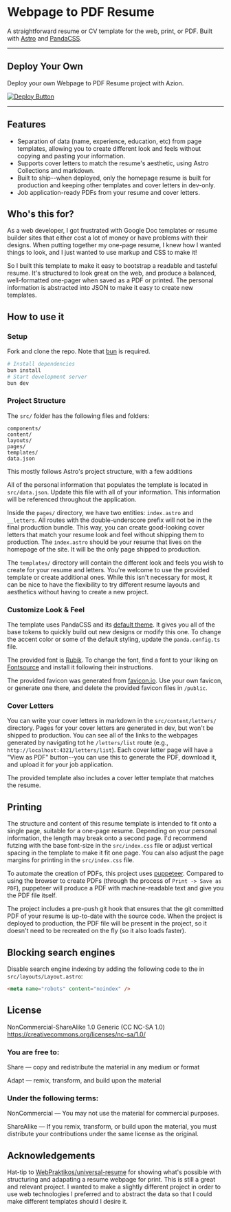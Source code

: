 # Webpage to PDF Resume

A straightforward resume or CV template for the web, print, or PDF. Built with [Astro](https://astro.build) and [PandaCSS](https://panda-css.com).

---

## Deploy Your Own

Deploy your own Webpage to PDF Resume project with Azion.

[![Deploy Button](/static/button.png)](https://console.azion.com/create/azion-community/webpage-to-pdf-resume "Deploy with Azion")

---

## Features

- Separation of data (name, experience, education, etc) from page templates, allowing you to create different look and feels without copying and pasting your information.
- Supports cover letters to match the resume's aesthetic, using Astro Collections and markdown.
- Built to ship--when deployed, only the homepage resume is built for production and keeping other templates and cover letters in dev-only.
- Job application-ready PDFs from your resume and cover letters.

## Who's this for?

As a web developer, I got frustrated with Google Doc templates or resume builder sites that either cost a lot of money or have problems with their designs. When putting together my one-page resume, I knew how I wanted things to look, and I just wanted to use markup and CSS to make it!

So I built this template to make it easy to bootstrap a readable and tasteful resume. It's structured to look great on the web, and produce a balanced, well-formatted one-pager when saved as a PDF or printed. The personal information is abstracted into JSON to make it easy to create new templates.

## How to use it

### Setup

Fork and clone the repo. Note that [bun](https://bun.sh) is required.

```sh
# Install dependencies
bun install
# Start development server
bun dev
```

### Project Structure

The `src/` folder has the following files and folders:

```tree
components/
content/
layouts/
pages/
templates/
data.json
```

This mostly follows Astro's project structure, with a few additions

All of the personal information that populates the template is located in `src/data.json`. Update this file with all of your information. This information will be referenced throughout the application.

Inside the `pages/` directory, we have two entities: `index.astro` and `__letters`. All routes with the double-underscore prefix will not be in the final production bundle. This way, you can create good-looking cover letters that match your resume look and feel without shipping them to production. The `index.astro` should be your resume that lives on the homepage of the site. It will be the only page shipped to production.

The `templates/` directory will contain the different look and feels you wish to create for your resume and letters. You're welcome to use the provided template or create additional ones. While this isn't necessary for most, it can be nice to have the flexibility to try different resume layouts and aesthetics without having to create a new project.

### Customize Look & Feel

The template uses PandaCSS and its [default theme](https://panda-css.com/docs/customization/theme). It gives you all of the base tokens to quickly build out new designs or modify this one. To change the accent color or some of the default styling, update the `panda.config.ts` file.

The provided font is [Rubik](https://fontsource.org/fonts/rubik). To change the font, find a font to your liking on [Fontsource](https://fontsource.org) and install it following their instructions.

The provided favicon was generated from [favicon.io](https://favicon.io). Use your own favicon, or generate one there, and delete the provided favicon files in `/public`.

### Cover Letters

You can write your cover letters in markdown in the `src/content/letters/` directory. Pages for your cover letters are generated in dev, but won't be shipped to production. You can see all of the links to the webpages generated by navigating tot he `/letters/list` route (e.g., `http://localhost:4321/letters/list`). Each cover letter page will have a "View as PDF" button--you can use this to generate the PDF, download it, and upload it for your job application.

The provided template also includes a cover letter template that matches the resume.

## Printing

The structure and content of this resume template is intended to fit onto a single page, suitable for a one-page resume. Depending on your personal information, the length may break onto a second page. I'd recommend futzing with the base font-size in the `src/index.css` file or adjust vertical spacing in the template to make it fit one page. You can also adjust the page margins for printing in the `src/index.css` file.

To automate the creation of PDFs, this project uses [puppeteer](https://pptr.dev/guides/pdf-generation). Compared to using the browser to create PDFs (through the process of `Print -> Save as PDF`), puppeteer will produce a PDF with machine-readable text and give you the PDF file itself.

The project includes a pre-push git hook that ensures that the git committed PDF of your resume is up-to-date with the source code. When the project is deployed to production, the PDF file will be present in the project, so it doesn't need to be recreated on the fly (so it also loads faster).

## Blocking search engines

Disable search engine indexing by adding the following code to the <head> in `src/layouts/Layout.astro`:

```html
<meta name="robots" content="noindex" />
```

## License

NonCommercial-ShareAlike 1.0 Generic (CC NC-SA 1.0)
https://creativecommons.org/licenses/nc-sa/1.0/

### You are free to:

Share — copy and redistribute the material in any medium or format

Adapt — remix, transform, and build upon the material

### Under the following terms:

NonCommercial — You may not use the material for commercial purposes.

ShareAlike — If you remix, transform, or build upon the material, you must distribute your contributions under the same license as the original.

## Acknowledgements

Hat-tip to [WebPraktikos/universal-resume](https://github.com/WebPraktikos/universal-resume) for showing what's possible with structuring and adapating a resume webpage for print. This is still a great and relevant project. I wanted to make a slightly different project in order to use web technologies I preferred and to abstract the data so that I could make different templates should I desire it.
